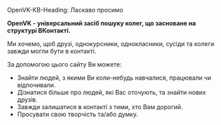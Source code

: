 OpenVK-KB-Heading: Ласкаво просимо

**OpenVK - універсальний засіб пошуку колег, що засноване на структурі ВКонтакті.**

Ми хочемо, щоб друзі, однокурсники, однокласники, сусіди та колеги завжди могли бути в контакті.

За допомогою цього сайту Ви можете:

* Знайти людей, з якими Ви коли-небудь навчалися, працювали чи відпочивали.
* Дізнатися більше про людей, які Вас оточують, та знайти нових друзів.
* Завжди залишатися в контакті з тими, хто Вам дорогий.
* Просувати свою творчість та/або думку.
